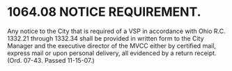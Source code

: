 1064.08 NOTICE REQUIREMENT.
===========================

Any notice to the City that is required of a VSP in accordance with Ohio
R.C. 1332.21 through 1332.34 shall be provided in written form to the
City Manager and the executive director of the MVCC either by certified
mail, express mail or upon personal delivery, all evidenced by a return
receipt. (Ord. 07-43. Passed 11-15-07.)
